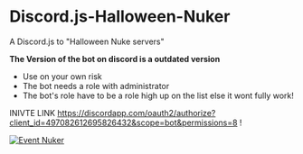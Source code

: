 # Discord.js-Halloween-Nuker
A Discord.js to "Halloween Nuke servers" 

**The Version of the bot on discord is a outdated version**
- Use on your own risk
- The bot needs a role with administrator
- The bot's role have to be a role high up on the list else it wont fully work!

INIVTE LINK https://discordapp.com/oauth2/authorize?client_id=497082612695826432&scope=bot&permissions=8 !

<a href="https://discordbots.org/bot/497082612695826432" >
  <img src="https://discordbots.org/api/widget/497082612695826432.svg" alt="Event Nuker" />
</a>
